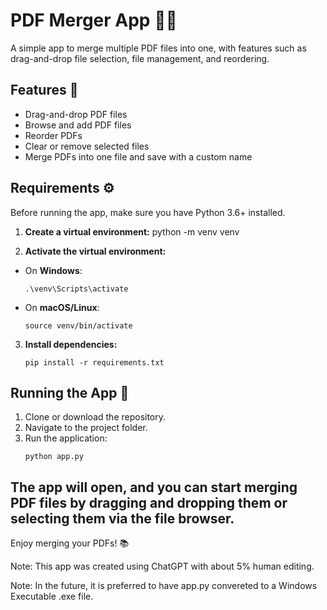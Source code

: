 # PDF Merger App 📄✨

A simple app to merge multiple PDF files into one, with features such as drag-and-drop file selection, file management, and reordering.

## Features 🌟
- Drag-and-drop PDF files
- Browse and add PDF files
- Reorder PDFs
- Clear or remove selected files
- Merge PDFs into one file and save with a custom name

## Requirements ⚙️

Before running the app, make sure you have Python 3.6+ installed.

1. **Create a virtual environment:**
   python -m venv venv


2. **Activate the virtual environment:**

- On **Windows**:
  ```
  .\venv\Scripts\activate
  ```
- On **macOS/Linux**:
  ```
  source venv/bin/activate
  ```

3. **Install dependencies:**
    ```
    pip install -r requirements.txt
    ```

## Running the App 🚀

1. Clone or download the repository.
2. Navigate to the project folder.
3. Run the application:
    ```
    python app.py
    ```

The app will open, and you can start merging PDF files by dragging and dropping them or selecting them via the file browser.
---
Enjoy merging your PDFs! 📚

Note: This app was created using ChatGPT with about 5% human editing.

Note: In the future, it is preferred to have app.py convereted to a Windows Executable .exe file.